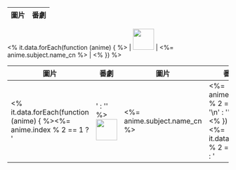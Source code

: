 | 圖片 | 番劇 |
| --- | --- |
<% it.data.forEach(function (anime) { %>
| <img src="<%= anime.subject.images.grid %>" width="48"> | <%= anime.subject.name_cn %> |
<% }) %>

| 圖片 | 番劇 | 圖片 | 番劇 |
| --- | --- | --- | --- |
<% it.data.forEach(function (anime) { %><%= anime.index % 2 == 1 ? '|' : '' %> <img src="<%= anime.subject.images.grid %>" width="48"> | <%= anime.subject.name_cn %> |<%= anime.index % 2 == 0 ? '\n' : '' %><% }) %><%= it.data.length % 2 == 0 ? '' : ' | |\n' %>
